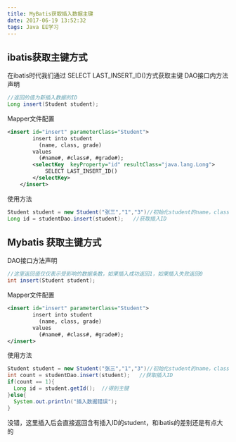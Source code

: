```yaml
---
title: MyBatis获取插入数据主键
date: 2017-06-19 13:52:32
tags: Java EE学习
---
```


## ibatis获取主键方式
在ibatis时代我们通过  SELECT LAST_INSERT_ID()方式获取主键
DAO接口内方法声明
```java
//返回的值为新插入数据的ID
Long insert(Student student);
```
Mapper文件配置
```xml
<insert id="insert" parameterClass="Student">
        insert into student
          (name, class, grade)
        values
          (#name#, #class#, #grade#);
        <selectKey  keyProperty="id" resultClass="java.lang.Long">
            SELECT LAST_INSERT_ID()
        </selectKey>
    </insert>
```

使用方法
```java
Student student = new Student("张三","1","3")//初始化student的name，class，grade
Long id = studentDao.insert(student);   //获取插入ID
```



## Mybatis 获取主键方式
DAO接口方法声明
```java
//这里返回值仅仅表示受影响的数据条数，如果插入成功返回1，如果插入失败返回0
int insert(Student student);
```
Mapper文件配置
```xml
<insert id="insert" parameterClass="Student">
        insert into student
          (name, class, grade)
        values
          (#name#, #class#, #grade#);
</insert>
```

使用方法
```java
Student student = new Student("张三","1","3")//初始化student的name，class，grade
int count = studentDao.insert(student);   //获取插入ID
if(count == 1){
  Long id = student.getId();  //得到主键
}else{
  System.out.println("插入数据错误");
}
```
没错，这里插入后会直接返回含有插入ID的student，和ibatis的差别还是有点大的

